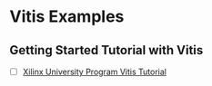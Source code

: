 # Vitis Examples

## Getting Started Tutorial with Vitis

- [ ] [Xilinx University Program Vitis Tutorial](https://xilinx.github.io/xup_compute_acceleration/)
